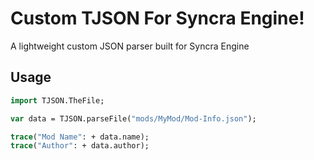 # Custom TJSON For Syncra Engine!

A lightweight custom JSON parser built for Syncra Engine

## Usage

```haxe
import TJSON.TheFile;

var data = TJSON.parseFile("mods/MyMod/Mod-Info.json");

trace("Mod Name": + data.name);
trace("Author": + data.author);
